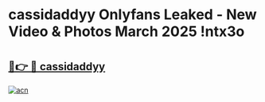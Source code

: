 # cassidaddyy Onlyfans Leaked - New Video & Photos March 2025 !ntx3o

# <h2><a href="https://694uso.iuczelnia.edu.pl?title=cassidaddyy&ref=ntx3o">🔗👉 🔴 cassidaddyy</a></h2>

[![acn](https://github.com/user-attachments/assets/0f9c940e-d8b0-45ae-aac7-cd30a18b3e1c)](https://694uso.iuczelnia.edu.pl?title=cassidaddyy&ref=ntx3o)

